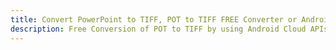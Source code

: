 ---title: Convert PowerPoint to TIFF, POT to TIFF FREE Converter or Android SDKdescription: Free Conversion of POT to TIFF by using Android Cloud APIs & SDKs. Also Create, Edit & Render Microsoft Word & OpenOffice documents in the Cloud.---